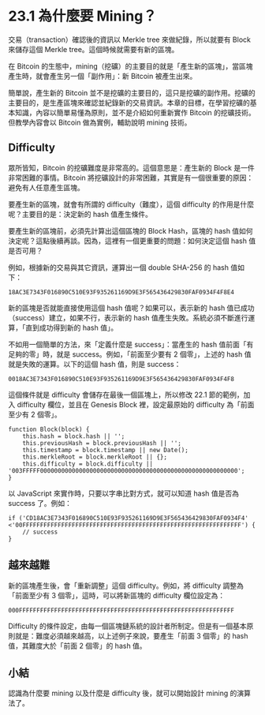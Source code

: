 # 23.1 為什麼要 Mining？

交易（transaction）確認後的資訊以 Merkle tree 來做紀錄，所以就要有 Block 來儲存這個 Merkle tree。這個時候就需要有新的區塊。

在 Bitcoin 的生態中，mining（挖礦）的主要目的就是「產生新的區塊」，當區塊產生時，就會產生另一個「副作用」：新 Bitcoin 被產生出來。

簡單說，產生新的 Bitcoin 並不是挖礦的主要目的，這只是挖礦的副作用。挖礦的主要目的，是生產區塊來確認並紀錄新的交易資訊。本章的目標，在學習挖礦的基本知識，內容以簡單易懂為原則，並不是介紹如何重新實作 Bitcoin 的挖礦技術。但教學內容會以 Bitcoin 做為實例，輔助說明 mining 技術。

## Difficulty

眾所皆知，Bitcoin 的挖礦難度是非常高的。這個意思是：產生新的 Block 是一件非常困難的事情。Bitcoin 將挖礦設計的非常困難，其實是有一個很重要的原因：避免有人任意產生區塊。

要產生新的區塊，就會有所謂的 difficulty（難度），這個 difficulty 的作用是什麼呢？主要目的是：決定新的 hash 值產生條件。

要產生新的區塊前，必須先計算出這個區塊的 Block Hash，區塊的 hash 值如何決定呢？這點後續再談。因為，這裡有一個更重要的問題：如何決定這個 hash 值是否可用？

例如，根據新的交易與其它資訊，運算出一個 double SHA-256 的 hash 值如下：

```
18AC3E7343F016890C510E93F935261169D9E3F565436429830FAF0934F4F8E4
```

新的區塊是否就能直接使用這個 hash 值呢？如果可以，表示新的 hash 值已成功（success）建立，如果不行，表示新的 hash 值產生失敗。系統必須不斷進行運算，「直到成功得到新的 hash 值」。

不如用一個簡單的方法，來「定義什麼是 success」：當產生的 hash 值前面「有足夠的零」時，就是 success。例如，「前面至少要有 2 個零」，上述的 hash 值就是失敗的運算。以下的這個 hash 值，則是 success：

```
0018AC3E7343F016890C510E93F935261169D9E3F565436429830FAF0934F4F8
```

這個條件就是 difficulty 會儲存在最後一個區塊上，所以修改 22.1 節的範例，加入 difficulty 欄位，並且在 Genesis Block 裡，設定最原始的 difficulty 為「前面至少有 2 個零」。

```
function Block(block) {
	this.hash = block.hash || '';
	this.previousHash = block.previousHash || '';
	this.timestamp = block.timestamp || new Date();
	this.merkleRoot = block.merkleRoot || {};
	this.difficulty = block.difficulty || '003FFFFF00000000000000000000000000000000000000000000000000000000';
}
```

以 JavaScript 來實作時，只要以字串比對方式，就可以知道 hash 值是否為 success 了。例如：

```
if ('CD18AC3E7343F016890C510E93F935261169D9E3F565436429830FAF0934F4' <'00FFFFFFFFFFFFFFFFFFFFFFFFFFFFFFFFFFFFFFFFFFFFFFFFFFFFFFFFFFFFFF') {
	// success
}
```

## 越來越難

新的區塊產生後，會「重新調整」這個 difficulty。例如，將 difficulty 調整為「前面至少有 3 個零」，這時，可以將新區塊的 difficulty 欄位設定為：

```
000FFFFFFFFFFFFFFFFFFFFFFFFFFFFFFFFFFFFFFFFFFFFFFFFFFFFFFFFFFFFF
```

Difficulty 的條件設定，由每一個區塊鏈系統的設計者所制定。但是有一個基本原則就是：難度必須越來越高，以上述例子來說，要產生「前面 3 個零」的 hash 值，其難度大於「前面 2 個零」的 hash 值。

## 小結

認識為什麼要 mining 以及什麼是 difficulty 後，就可以開始設計 mining 的演算法了。




